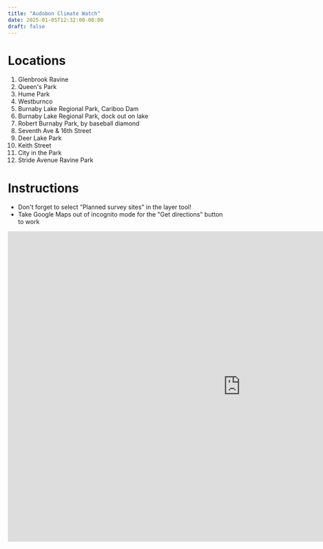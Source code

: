 ```yaml
---
title: "Audobon Climate Watch"
date: 2025-01-05T12:32:00-08:00
draft: false
---
```

# Locations

1. Glenbrook Ravine
1. Queen's Park
1. Hume Park
1. Westburnco
1. Burnaby Lake Regional Park, Cariboo Dam
1. Burnaby Lake Regional Park, dock out on lake
1. Robert Burnaby Park, by baseball diamond
1. Seventh Ave & 16th Street
1. Deer Lake Park
1. Keith Street
1. City in the Park
1. Stride Avenue Ravine Park

# Instructions

- Don't forget to select "Planned survey sites" in the layer tool!
- Take Google Maps out of incognito mode for the "Get directions"
  button to work

<iframe width="1080" height="720" frameborder="0" scrolling="no" allowfullscreen src="https://www.arcgis.com/apps/webappviewer/index.html?id=17652a64b97443049d584101a478fb29&extent=-13700597.2004%2C6305899.1129%2C-13664213.175%2C6320116.4001%2C102100"></iframe>

